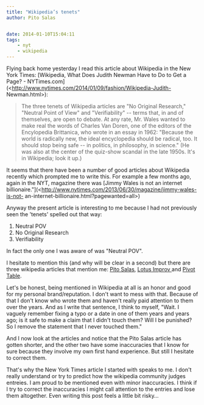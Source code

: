 ```yaml
---
title: "Wikipedia’s tenets"
author: Pito Salas


date: 2014-01-10T15:04:11
tags:
    - nyt
    - wikipedia
---
```




Flying back home yesterday I read this article about Wikipedia in the New York
Times: [Wikipedia, What Does Judith Newman Have to Do to Get a Page? -
NYTimes.com](<http://www.nytimes.com/2014/01/09/fashion/Wikipedia-Judith-
Newman.html>):

> The three tenets of Wikipedia articles are "No Original Research," "Neutral
> Point of View" and "Verifiability" -- terms that, in and of themselves, are
> open to debate. At any rate, Mr. Wales wanted to make real the words of
> Charles Van Doren, one of the editors of the Encylopedia Brittanica, who
> wrote in an essay in 1962: "Because the world is radically new, the ideal
> encyclopedia should be radical, too. It should stop being safe -- in
> politics, in philosophy, in science." (He was also at the center of the
> quiz-show scandal in the late 1950s. It's in Wikipedia; look it up.)

It seems that there have been a number of good articles about Wikipedia
recently which prompted me to write this. For example a few months ago, again
in the NYT, magazine there was [Jimmy Wales is not an internet
billionaire."](<http://www.nytimes.com/2013/06/30/magazine/jimmy-wales-is-not-
an-internet-billionaire.html?pagewanted=all>)

Anyway the present article is interesting to me because I had not previously
seen the 'tenets' spelled out that way:

  1. Neutral POV
  2. No Original Research
  3. Verifiability

 In fact the only one I was aware of was "Neutral POV".

I hesitate to mention this (and why will be clear in a second) but there are
three wikipedia articles that mention me: [Pito
Salas](<http://en.wikipedia.org/wiki/Pito_Salas>), [Lotus Improv
](<http://en.wikipedia.org/wiki/Lotus_Improv>)and [Pivot
Table](<http://en.wikipedia.org/wiki/Pivot_table>).

Let's be honest, being mentioned in Wikipedia at all is an honor and good for
my personal brand/reputation. I don't want to mess with that. Because of that
I don't know who wrote them and haven't really paid attention to them over the
years. And as I write that sentence, I think to myself, "Wait. I vaguely
remember fixing a typo or a date in one of them years and years ago; is it
safe to make a claim that I didn't touch them? Will I be punished? So I remove
the statement that I never touched them."

And I now look at the articles and notice that the Pito Salas article has
gotten shorter, and the other two have some inaccuracies that I know for sure
because they involve my own first hand experience. But still I hesitate to
correct them.

That's why the New York Times article I started with speaks to me. I don't
really understand or try to predict how the wikipedia community judges
entreies. I am proud to be mentioned even with minor inaccuracies. I think if
I try to correct the inaccuracies I might call attention to the entries and
lose them altogether. Even writing this post feels a little bit risky…


